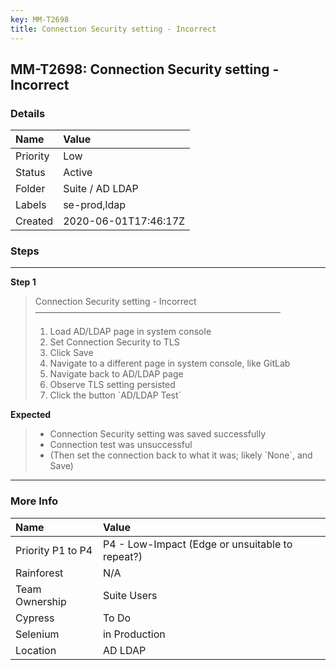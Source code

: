 ```yaml
---
key: MM-T2698
title: Connection Security setting - Incorrect
---
```


## MM-T2698: Connection Security setting - Incorrect

### Details

| Name     | Value                |
| :------- | :------------------- |
| Priority | Low                  |
| Status   | Active               |
| Folder   | Suite / AD LDAP      |
| Labels   | se-prod,ldap         |
| Created  | 2020-06-01T17:46:17Z |

### Steps

<hr/>

**Step 1**

> <article>Connection Security setting - Incorrect<br>————————————————————————————<ol><li>Load AD/LDAP page in system console</li><li>Set Connection Security to TLS</li><li>Click Save</li><li>Navigate to a different page in system console, like GitLab</li><li>Navigate back to AD/LDAP page</li><li>Observe TLS setting persisted</li><li>Click the button `AD/LDAP Test`</li></ol></article>

**Expected**

> <article><ul><li>Connection Security setting was saved successfully</li><li>Connection test was unsuccessful</li><li>(Then set the connection back to what it was; likely `None`, and Save)</li></ul></article>

<hr/>

### More Info

| Name              | Value                                           |
| :---------------- | :---------------------------------------------- |
| Priority P1 to P4 | P4 - Low-Impact (Edge or unsuitable to repeat?) |
| Rainforest        | N/A                                             |
| Team Ownership    | Suite Users                                     |
| Cypress           | To Do                                           |
| Selenium          | in Production                                   |
| Location          | AD LDAP                                         |
